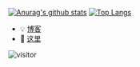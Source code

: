 
[![Anurag's github stats](https://github-readme-stats.vercel.app/api?username=duuliy&show_icons=true)](https://github.com/anuraghazra/github-readme-stats)
[![Top Langs](https://github-readme-stats.vercel.app/api/top-langs/?username=duuliy)](https://github.com/anuraghazra/github-readme-stats)

- 💡 [博客](https://duuliy.github.io/)
- 📖 [这里](https://www.zhihu.com/people/duuliy-71)

![visitor](https://visitor-badge.glitch.me/badge?page_id=duuliy.duuliy)
